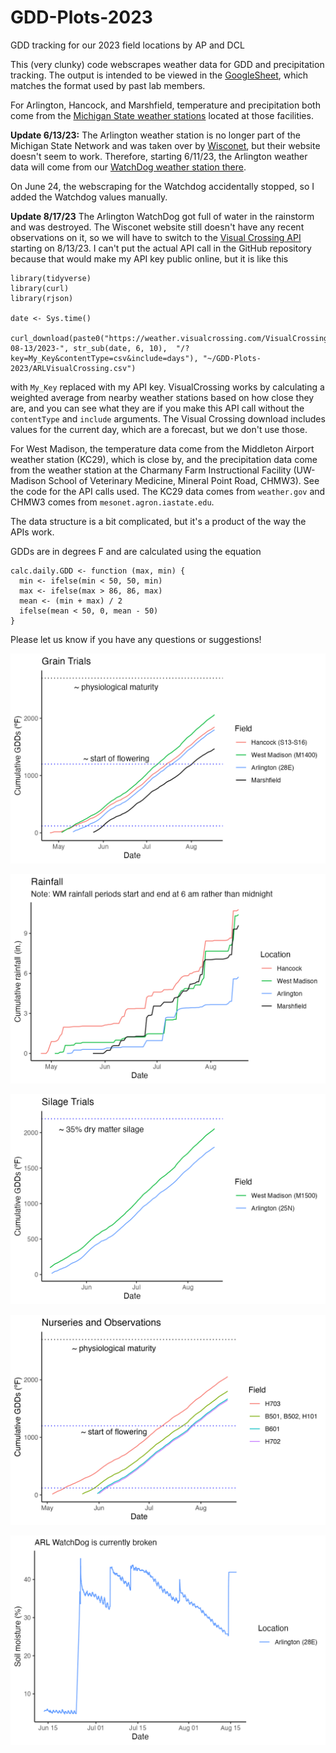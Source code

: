 # GDD-Plots-2023

GDD tracking for our 2023 field locations by AP and DCL

This (very clunky) code webscrapes weather data for GDD and precipitation tracking. The output is intended to be viewed in the [GoogleSheet](https://docs.google.com/spreadsheets/d/1_QmalVr6MfYJ7xmk6pPng4dfTFPoGuEu0qGVzhs0ryE/edit?usp=sharing), which matches the format used by past lab members. 

For Arlington, Hancock, and Marshfield, temperature and precipitation both come from the [Michigan State weather stations](https://legacy.enviroweather.msu.edu/run.php?stn=hck&mod=w_sum&da1=7&mo1=4&da2=21&mo2=4&yr=2023&mc=604&ds=cd) located at those facilities. 

**Update 6/13/23:** The Arlington weather station is no longer part of the Michigan State Network and was taken over by [Wisconet](https://wisconet.wisc.edu/stations/arlington/data_downloads.html), but their website doesn't seem to work. Therefore, starting 6/11/23, the Arlington weather data will come from our [WatchDog weather station there](https://www.specconnect.net/currentconditions/publicview?serialnumber=270011997&title=Current+Conditions&rfhours=24). 

On June 24, the webscraping for the Watchdog accidentally stopped, so I added the Watchdog values manually.

**Update 8/17/23** The Arlington WatchDog got full of water in the rainstorm and was destroyed. The Wisconet website still doesn't have any recent observations on it, so we will have to switch to the [Visual Crossing API](https://www.visualcrossing.com/resources/documentation/weather-api/timeline-weather-api/) starting on 8/13/23. I can't put the actual API call in the GitHub repository because that would make my API key public online, but it is like this

```
library(tidyverse)
library(curl)
library(rjson)

date <- Sys.time()

curl_download(paste0("https://weather.visualcrossing.com/VisualCrossingWebServices/rest/services/timeline/43.3039263,-89.3877515/2023-08-13/2023-", str_sub(date, 6, 10),  "/?key=My_Key&contentType=csv&include=days"), "~/GDD-Plots-2023/ARLVisualCrossing.csv")
```

with `My_Key` replaced with my API key. VisualCrossing works by calculating a weighted average from nearby weather stations based on how close they are, and you can see what they are if you make this API call without the `contentType` and `include` arguments. The Visual Crossing download includes values for the current day, which are a forecast, but we don't use those.

For West Madison, the temperature data come from the Middleton Airport weather station (KC29), which is close by, and the precipitation data come from the weather station at the Charmany Farm Instructional Facility (UW-Madison School of Veterinary Medicine, Mineral Point Road, CHMW3). See the code for the API calls used. The KC29 data comes from `weather.gov` and CHMW3 comes from `mesonet.agron.iastate.edu`.

The data structure is a bit complicated, but it's a product of the way the APIs work.

GDDs are in degrees F and are calculated using the equation

```
calc.daily.GDD <- function (max, min) {
  min <- ifelse(min < 50, 50, min)
  max <- ifelse(max > 86, 86, max)
  mean <- (min + max) / 2
  ifelse(mean < 50, 0, mean - 50)
}
```

Please let us know if you have any questions or suggestions!

<p align="center"><img src="https://raw.githubusercontent.com/acperkins3/GDD-Plots-2023/main/TrialGDDs.png" /></p>

<p align="center"><img src="https://raw.githubusercontent.com/acperkins3/GDD-Plots-2023/main/Rainfall.png" /></p>

<p align="center"><img src="https://raw.githubusercontent.com/acperkins3/GDD-Plots-2023/main/Silage.png" /></p>

<p align="center"><img src="https://raw.githubusercontent.com/acperkins3/GDD-Plots-2023/main/NurseriesGDDs.png" /></p>

<p align="center"><img src="https://raw.githubusercontent.com/acperkins3/GDD-Plots-2023/main/SoilMoisture.png" /></p>
